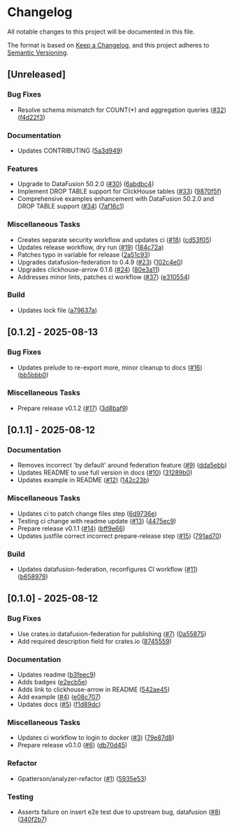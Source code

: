 # Changelog

All notable changes to this project will be documented in this file.

The format is based on [Keep a Changelog](https://keepachangelog.com/en/1.0.0/),
and this project adheres to [Semantic Versioning](https://semver.org/spec/v2.0.0.html).

## [Unreleased]

### Bug Fixes

- Resolve schema mismatch for COUNT(*) and aggregation queries ([#32](https://github.com/georgeleepatterson/clickhouse-datafusion/issues/32)) ([f4d22f3](https://github.com/georgeleepatterson/clickhouse-datafusion/commit/f4d22f3920f1f67f2516ef875e8c0b958011b750))

### Documentation

- Updates CONTRIBUTING ([5a3d949](https://github.com/georgeleepatterson/clickhouse-datafusion/commit/5a3d9490ca5d6bf49508b32025b5f5d0befa2c7e))

### Features

- Upgrade to DataFusion 50.2.0 ([#30](https://github.com/georgeleepatterson/clickhouse-datafusion/issues/30)) ([6abdbc4](https://github.com/georgeleepatterson/clickhouse-datafusion/commit/6abdbc44acd71a305549a91d605edcbc65a7c0fe))
- Implement DROP TABLE support for ClickHouse tables ([#33](https://github.com/georgeleepatterson/clickhouse-datafusion/issues/33)) ([9870f5f](https://github.com/georgeleepatterson/clickhouse-datafusion/commit/9870f5f3e85a0b36ba4701b523b11ce8df4079be))
- Comprehensive examples enhancement with DataFusion 50.2.0 and DROP TABLE support ([#34](https://github.com/georgeleepatterson/clickhouse-datafusion/issues/34)) ([7af16c1](https://github.com/georgeleepatterson/clickhouse-datafusion/commit/7af16c1f989b55452b5dc4e6ae81c37066738b43))

### Miscellaneous Tasks

- Creates separate security workflow and updates ci ([#18](https://github.com/georgeleepatterson/clickhouse-datafusion/issues/18)) ([cd53f05](https://github.com/georgeleepatterson/clickhouse-datafusion/commit/cd53f05afc872493d74815c3ef1a4ea589e41b4b))
- Updates release workflow, dry run ([#19](https://github.com/georgeleepatterson/clickhouse-datafusion/issues/19)) ([184c72a](https://github.com/georgeleepatterson/clickhouse-datafusion/commit/184c72ac71a642084a2d727503dce046f8af53a4))
- Patches typo in variable for release ([2a51c93](https://github.com/georgeleepatterson/clickhouse-datafusion/commit/2a51c93ea83375958d03bea738689b6ce258248e))
- Upgrades datafusion-federation to 0.4.9 ([#23](https://github.com/georgeleepatterson/clickhouse-datafusion/issues/23)) ([102c4e0](https://github.com/georgeleepatterson/clickhouse-datafusion/commit/102c4e016c15dfe6271611cfa28129577f5e779a))
- Upgrades clickhouse-arrow 0.1.6 ([#24](https://github.com/georgeleepatterson/clickhouse-datafusion/issues/24)) ([80e3a11](https://github.com/georgeleepatterson/clickhouse-datafusion/commit/80e3a11e41e4d566fd71356a333f899b37e8ce73))
- Addresses minor lints, patches ci workflow ([#37](https://github.com/georgeleepatterson/clickhouse-datafusion/issues/37)) ([e310554](https://github.com/georgeleepatterson/clickhouse-datafusion/commit/e310554f2670c35b476b710ad04d9a0380c0db8f))

### Build

- Updates lock file ([a79637a](https://github.com/georgeleepatterson/clickhouse-datafusion/commit/a79637a392336dbf1958dcc0fec89c52737404fe))

## [0.1.2] - 2025-08-13

### Bug Fixes

- Updates prelude to re-export more, minor cleanup to docs ([#16](https://github.com/georgeleepatterson/clickhouse-datafusion/issues/16)) ([bb5bbb0](https://github.com/georgeleepatterson/clickhouse-datafusion/commit/bb5bbb0560f956ce6df44fa086c6831b99a2d706))

### Miscellaneous Tasks

- Prepare release v0.1.2 ([#17](https://github.com/georgeleepatterson/clickhouse-datafusion/issues/17)) ([3d8baf9](https://github.com/georgeleepatterson/clickhouse-datafusion/commit/3d8baf99442ad12d2e40b5e1becc28e0d314b0dd))

## [0.1.1] - 2025-08-12

### Documentation

- Removes incorrect 'by default' around federation feature ([#9](https://github.com/georgeleepatterson/clickhouse-datafusion/issues/9)) ([dda5ebb](https://github.com/georgeleepatterson/clickhouse-datafusion/commit/dda5ebb4bc4198b2053efcb95cc95351ddd5affc))
- Updates README to use full version in docs ([#10](https://github.com/georgeleepatterson/clickhouse-datafusion/issues/10)) ([31289b0](https://github.com/georgeleepatterson/clickhouse-datafusion/commit/31289b0e0b9954bdc4ce0886d502d4fbc25ad122))
- Updates example in README ([#12](https://github.com/georgeleepatterson/clickhouse-datafusion/issues/12)) ([142c23b](https://github.com/georgeleepatterson/clickhouse-datafusion/commit/142c23b8f9164c38f3dbbbe6f44706824d62c0af))

### Miscellaneous Tasks

- Updates ci to patch change files step ([6d9736e](https://github.com/georgeleepatterson/clickhouse-datafusion/commit/6d9736e500ad550ff1ade106f19038162acea0e9))
- Testing ci change with readme update ([#13](https://github.com/georgeleepatterson/clickhouse-datafusion/issues/13)) ([4475ec9](https://github.com/georgeleepatterson/clickhouse-datafusion/commit/4475ec9355a1a3c84af5b33bcc1d9cfa8c3b16c5))
- Prepare release v0.1.1 ([#14](https://github.com/georgeleepatterson/clickhouse-datafusion/issues/14)) ([bff9e66](https://github.com/georgeleepatterson/clickhouse-datafusion/commit/bff9e665cd34a9f162fec81f0f8cda40d01a363b))
- Updates justfile correct incorrect prepare-release step ([#15](https://github.com/georgeleepatterson/clickhouse-datafusion/issues/15)) ([791ad70](https://github.com/georgeleepatterson/clickhouse-datafusion/commit/791ad7096b71ac7eb4f124af42e40685ef1c3015))

### Build

- Updates datafusion-federation, reconfigures CI workflow ([#11](https://github.com/georgeleepatterson/clickhouse-datafusion/issues/11)) ([b658979](https://github.com/georgeleepatterson/clickhouse-datafusion/commit/b65897940a83a608c81995dfd72124420d65e87d))

## [0.1.0] - 2025-08-12

### Bug Fixes

- Use crates.io datafusion-federation for publishing ([#7](https://github.com/georgeleepatterson/clickhouse-datafusion/issues/7)) ([0a55875](https://github.com/georgeleepatterson/clickhouse-datafusion/commit/0a55875602567ad2c6cf52a7d1b3a75262244635))
- Add required description field for crates.io ([8745559](https://github.com/georgeleepatterson/clickhouse-datafusion/commit/87455590ab47e10ee6458a5586dd878bd89914d2))

### Documentation

- Updates readme ([b3feec9](https://github.com/georgeleepatterson/clickhouse-datafusion/commit/b3feec91a9bcaa0a9a7b4ccdd97111683f2c9a29))
- Adds badges ([e2ecb5e](https://github.com/georgeleepatterson/clickhouse-datafusion/commit/e2ecb5e1598969260dea94a360de98d063533aa9))
- Adds link to clickhouse-arrow in README ([542ae45](https://github.com/georgeleepatterson/clickhouse-datafusion/commit/542ae45881c3feed35d1b4ca05c6285b89c42f2d))
- Add example ([#4](https://github.com/georgeleepatterson/clickhouse-datafusion/issues/4)) ([e08c707](https://github.com/georgeleepatterson/clickhouse-datafusion/commit/e08c7077a441755014973dfe1df39dc6713a09f5))
- Updates docs ([#5](https://github.com/georgeleepatterson/clickhouse-datafusion/issues/5)) ([f1d89dc](https://github.com/georgeleepatterson/clickhouse-datafusion/commit/f1d89dcc3bd6a224deedf1b223ec6aa1ab8d0aa4))

### Miscellaneous Tasks

- Updates ci workflow to login to docker ([#3](https://github.com/georgeleepatterson/clickhouse-datafusion/issues/3)) ([79e87d8](https://github.com/georgeleepatterson/clickhouse-datafusion/commit/79e87d8b374a7a23a4a09a46be359ebfdd809dff))
- Prepare release v0.1.0 ([#6](https://github.com/georgeleepatterson/clickhouse-datafusion/issues/6)) ([db70d45](https://github.com/georgeleepatterson/clickhouse-datafusion/commit/db70d451283f8cd1d1e64ba6c6d05337e654036b))

### Refactor

- Gpatterson/analyzer-refactor ([#1](https://github.com/georgeleepatterson/clickhouse-datafusion/issues/1)) ([5935e53](https://github.com/georgeleepatterson/clickhouse-datafusion/commit/5935e53d62f92ef7d2e507ce7648b3292f94d8ad))

### Testing

- Asserts failure on insert e2e test due to upstream bug, datafusion ([#8](https://github.com/georgeleepatterson/clickhouse-datafusion/issues/8)) ([340f2b7](https://github.com/georgeleepatterson/clickhouse-datafusion/commit/340f2b7ce0b7638abe8afb2f34d24e106a914efe))


